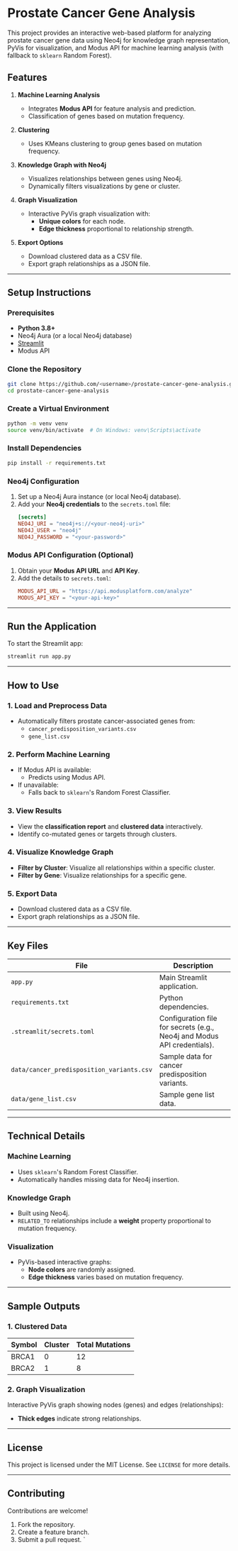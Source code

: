 # Prostate Cancer Gene Analysis

This project provides an interactive web-based platform for analyzing prostate cancer gene data using Neo4j for knowledge graph representation, PyVis for visualization, and Modus API for machine learning analysis (with fallback to `sklearn` Random Forest).

## Features

1. **Machine Learning Analysis**
   - Integrates **Modus API** for feature analysis and prediction.
   - Classification of genes based on mutation frequency.

2. **Clustering**
   - Uses KMeans clustering to group genes based on mutation frequency.

3. **Knowledge Graph with Neo4j**
   - Visualizes relationships between genes using Neo4j.
   - Dynamically filters visualizations by gene or cluster.

4. **Graph Visualization**
   - Interactive PyVis graph visualization with:
     - **Unique colors** for each node.
     - **Edge thickness** proportional to relationship strength.

5. **Export Options**
   - Download clustered data as a CSV file.
   - Export graph relationships as a JSON file.

---

## Setup Instructions

### Prerequisites

- **Python 3.8+**
- Neo4j Aura (or a local Neo4j database)
- [Streamlit](https://streamlit.io)
- Modus API

### Clone the Repository
```bash
git clone https://github.com/<username>/prostate-cancer-gene-analysis.git
cd prostate-cancer-gene-analysis
```

### Create a Virtual Environment
```bash
python -m venv venv
source venv/bin/activate  # On Windows: venv\Scripts\activate
```

### Install Dependencies
```bash
pip install -r requirements.txt
```

### Neo4j Configuration

1. Set up a Neo4j Aura instance (or local Neo4j database).
2. Add your **Neo4j credentials** to the `secrets.toml` file:
   ```toml
   [secrets]
   NEO4J_URI = "neo4j+s://<your-neo4j-uri>"
   NEO4J_USER = "neo4j"
   NEO4J_PASSWORD = "<your-password>"
   ```

### Modus API Configuration (Optional)

1. Obtain your **Modus API URL** and **API Key**.
2. Add the details to `secrets.toml`:
   ```toml
   MODUS_API_URL = "https://api.modusplatform.com/analyze"
   MODUS_API_KEY = "<your-api-key>"
   ```

---

## Run the Application

To start the Streamlit app:
```bash
streamlit run app.py
```

---

## How to Use

### 1. Load and Preprocess Data
- Automatically filters prostate cancer-associated genes from:
  - `cancer_predisposition_variants.csv`
  - `gene_list.csv`

### 2. Perform Machine Learning
- If Modus API is available:
  - Predicts using Modus API.
- If unavailable:
  - Falls back to `sklearn`'s Random Forest Classifier.

### 3. View Results
- View the **classification report** and **clustered data** interactively.
- Identify co-mutated genes or targets through clusters.

### 4. Visualize Knowledge Graph
- **Filter by Cluster**: Visualize all relationships within a specific cluster.
- **Filter by Gene**: Visualize relationships for a specific gene.

### 5. Export Data
- Download clustered data as a CSV file.
- Export graph relationships as a JSON file.

---

## Key Files

| File                                    | Description                                        |
|-----------------------------------------|----------------------------------------------------|
| `app.py`                                | Main Streamlit application.                        |
| `requirements.txt`                      | Python dependencies.                               |
| `.streamlit/secrets.toml`               | Configuration file for secrets (e.g., Neo4j and Modus API credentials). |
| `data/cancer_predisposition_variants.csv` | Sample data for cancer predisposition variants.    |
| `data/gene_list.csv`                    | Sample gene list data.                             |

---

## Technical Details

### Machine Learning
- Uses `sklearn`'s Random Forest Classifier.
- Automatically handles missing data for Neo4j insertion.

### Knowledge Graph
- Built using Neo4j.
- `RELATED_TO` relationships include a **weight** property proportional to mutation frequency.

### Visualization
- PyVis-based interactive graphs:
  - **Node colors** are randomly assigned.
  - **Edge thickness** varies based on mutation frequency.

---

## Sample Outputs

### 1. Clustered Data
| Symbol   | Cluster | Total Mutations |
|----------|---------|-----------------|
| BRCA1    | 0       | 12              |
| BRCA2    | 1       | 8               |

### 2. Graph Visualization
Interactive PyVis graph showing nodes (genes) and edges (relationships):
- **Thick edges** indicate strong relationships.

---

## License
This project is licensed under the MIT License. See `LICENSE` for more details.

---

## Contributing

Contributions are welcome!

1. Fork the repository.
2. Create a feature branch.
3. Submit a pull request.
`


